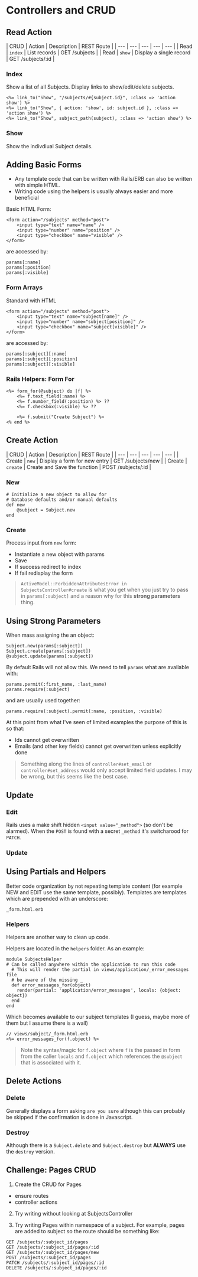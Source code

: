 # Controllers and CRUD

## Read Action

| CRUD | Action | Description | REST Route |
| --- | --- | --- | --- | --- |
| Read | `index` | List records | GET /subjects |
| Read | `show` | Display a single record | GET /subjects/:id |

### Index

Show a list of all Subjects.
Display links to show/edit/delete subjects.

```
<%= link_to("Show", "/subjects/#{subject.id}", :class => 'action show') %>
<%= link_to("Show", { action: 'show', id: subject.id }, :class => 'action show') %>
<%= link_to("Show", subject_path(subject), :class => 'action show') %>
```

### Show

Show the indivdiual Subject details.

## Adding Basic Forms

- Any template code that can be written with Rails/ERB can also be written with simple HTML.
- Writing code using the helpers is usually always easier and more beneficial

Basic HTML Form:

```
<form action="/subjects" method="post">
    <input type="text" name="name" />
    <input type="number" name="position" />
    <input type="checkbox" name="visible" />    
</form>
```

are accessed by:

```
params[:name]
params[:position]
params[:visible]
```


### Form Arrays

Standard with HTML

```
<form action="/subjects" method="post">
    <input type="text" name="subject[name]" />
    <input type="number" name="subject[position]" />
    <input type="checkbox" name="subject[visible]" />    
</form>
```

are accessed by:

```
params[:subject][:name]
params[:subject][:position]
params[:subject][:visible]
```

### Rails Helpers: Form For

```
<%= form_for(@subject) do |f| %>
    <%= f.text_field(:name) %>
    <%= f.number_field(:position) %> ??
    <%= f.checkbox(:visible) %> ??

    <%= f.submit("Create Subject") %>
<% end %>
```

## Create Action

| CRUD | Action | Description | REST Route |
| --- | --- | --- | --- | --- |
| Create | `new` | Display a form for new entry | GET /subjects/new |
| Create | `create` | Create and Save the function | POST /subjects/:id |

### New

```
# Initialize a new object to allow for 
# Database defaults and/or manual defaults
def new 
    @subject = Subject.new
end 
```

### Create

Process input from `new` form:

- Instantiate a new object with params
- Save
- If success redirect to index
- If fail redisplay the form

> `ActiveModel::ForbiddenAttributesError in SubjectsController#create` is what you get when you just try to pass in `params[:subject]` and a reason why for this **strong parameters** thing.

## Using Strong Parameters

When mass assigning the an object:

```
Subject.new(params[:subject])
Subject.create(params[:subject])
@subject.update(params[:subject])
```

By default Rails will not allow this.  We need to tell `params` what are available with:

```
params.permit(:first_name, :last_name)
params.require(:subject)
```

and are usually used together:

```
params.require(:subject).permit(:name, :position, :visible)
```

At this point from what I've seen of limited examples the purpose of this is so that:
- Ids cannot get overwritten
- Emails (and other key fields) cannot get overwritten unless explicitly done

> Something along the lines of `controller#set_email` or `controller#set_address` would only accept limited field updates.  I may be wrong, but this seems like the best case.


## Update 

### Edit 

Rails uses a make shift hidden `<input value="_method">` (so don't be alarmed).  When the `POST` is found with a secret `_method` it's switcharood for `PATCH`.
 
### Update

## Using Partials and Helpers

Better code organization by not repeating template content (for example NEW and EDIT use the same template, possibly).   Templates are templates which are prepended with an underscore:

```
_form.html.erb
```

### Helpers

Helpers are another way to clean up code.  

Helpers are located in the `helpers` folder.  As an example:

```
module SubjectsHelper
# Can be called anywhere within the application to run this code
  # This will render the partial in views/application/_error_messages file
  # be aware of the missing _ 
  def error_messages_for(object)
    render(partial: 'application/error_messages', locals: {object: object})    
  end
end
```

Which becomes available to our subject templates (I guess, maybe more of them but I assume there is a wall)

```
// views/subject/_form.html.erb
<%= error_messages_for(f.object) %>
```

> Note the syntax/magic for `f.object` where `f` is the passed in form from the caller `locals` and `f.object` which references the `@subject` that is associated with it.

## Delete Actions

### Delete 

Generally displays a form asking `are you sure` although this can probably be skipped if the confirmation is done in Javascript.

### Destroy

Although there is a `Subject.delete` and `Subject.destroy` but **ALWAYS** use the `destroy` version.

## Challenge: Pages CRUD

1. Create the CRUD for Pages
- ensure routes
- controller actions

2. Try writing without looking at SubjectsController

3. Try writing Pages within namespace of a subject.  For example, pages are added to subject so the route should be something like:

```
GET /subjects/:subject_id/pages
GET /subjects/:subject_id/pages/:id
GET /subjects/:subject_id/pages/new
POST /subjects/:subject_id/pages
PATCH /subjects/:subject_id/pages/:id
DELETE /subjects/:subject_id/pages/:id
```